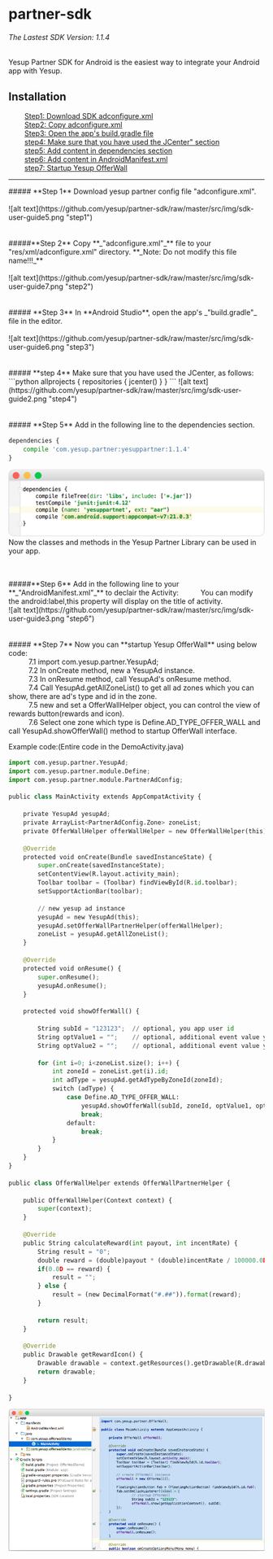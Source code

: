 # partner-sdk
###### The Lastest SDK Version: 1.1.4
Yesup Partner SDK for Android is the easiest way to integrate your Android app with Yesup.
## Installation
&nbsp;&nbsp;&nbsp;&nbsp;&nbsp;&nbsp;&nbsp;&nbsp;[Step1: Download SDK adconfigure.xml](#step1)<br/>
&nbsp;&nbsp;&nbsp;&nbsp;&nbsp;&nbsp;&nbsp;&nbsp;[Step2: Copy adconfigure.xml](#step2)<br/>
&nbsp;&nbsp;&nbsp;&nbsp;&nbsp;&nbsp;&nbsp;&nbsp;[Step3: Open the app's build.gradle file](#step3)<br/>
&nbsp;&nbsp;&nbsp;&nbsp;&nbsp;&nbsp;&nbsp;&nbsp;[step4: Make sure that you have used the JCenter" section](#step4)<br/>
&nbsp;&nbsp;&nbsp;&nbsp;&nbsp;&nbsp;&nbsp;&nbsp;[step5: Add content in dependencies section](#step5)<br/>
&nbsp;&nbsp;&nbsp;&nbsp;&nbsp;&nbsp;&nbsp;&nbsp;[step6: Add content in AndroidManifest.xml](#step6)<br/>
&nbsp;&nbsp;&nbsp;&nbsp;&nbsp;&nbsp;&nbsp;&nbsp;[step7: Startup Yesup OfferWall](#step7)<br/>
<hr/>

<div id="step1"></div>
##### **Step 1** Download yesup partner config file "adconfigure.xml".<br/><br/>
![alt text](https://github.com/yesup/partner-sdk/raw/master/src/img/sdk-user-guide5.png "step1")<br/><br/><br/>

<div id="step2"></div>
#####**Step 2** Copy **_"adconfigure.xml"_** file to your "res/xml/adconfigure.xml" directory.
**_Note: Do not modify this file name!!!_**<br/><br/>
![alt text](https://github.com/yesup/partner-sdk/raw/master/src/img/sdk-user-guide7.png "step2")<br/><br/><br/>

<div id="step3"></div>
##### **Step 3** In **Android Studio**, open the app's _"build.gradle"_ file in the editor.<br/><br/>
![alt text](https://github.com/yesup/partner-sdk/raw/master/src/img/sdk-user-guide6.png "step3")<br/><br/><br/>

<div id="step4"></div>
##### **step 4** Make sure that you have used the JCenter, as follows:
```python
allprojects {
    repositories {
        jcenter()
    }
}
```
![alt text](https://github.com/yesup/partner-sdk/raw/master/src/img/sdk-user-guide2.png "step4")<br/><br/><br/>
<div id="step5"></div>
##### **Step 5** Add in the following line to the dependencies section.

```python
dependencies {
    compile 'com.yesup.partner:yesuppartner:1.1.4'
}
```
![alt text](https://github.com/yesup/partner-sdk/raw/master/src/img/sdk-user-guide8.png "step5")<br/>
Now the classes and methods in the Yesup Partner Library can be used in your app.<br/><br/><br/>

<div id="step6"></div>
#####**Step 6** Add in the following line to your **_"AndroidManifest.xml"_** to declair the Activity:
&nbsp;&nbsp;&nbsp;&nbsp;&nbsp;&nbsp;&nbsp;&nbsp;&nbsp;&nbsp;You can modify the android:label,this property will display on the title of activity.<br/>

<activity android:name="com.yesup.partner.OfferWallActivity" android:label="OfferWall" />
![alt text](https://github.com/yesup/partner-sdk/raw/master/src/img/sdk-user-guide3.png "step6")<br/><br/><br/>

<div id="step7"></div>
##### **Step 7** Now you can **startup Yesup OfferWall** using below code:<br/>
&nbsp;&nbsp;&nbsp;&nbsp;&nbsp;&nbsp;&nbsp;&nbsp;&nbsp;&nbsp;7.1 import com.yesup.partner.YesupAd;<br/>
&nbsp;&nbsp;&nbsp;&nbsp;&nbsp;&nbsp;&nbsp;&nbsp;&nbsp;&nbsp;7.2 In onCreate method, new a YesupAd instance.<br/>
&nbsp;&nbsp;&nbsp;&nbsp;&nbsp;&nbsp;&nbsp;&nbsp;&nbsp;&nbsp;7.3 In onResume method, call YesupAd's onResume method.<br/>
&nbsp;&nbsp;&nbsp;&nbsp;&nbsp;&nbsp;&nbsp;&nbsp;&nbsp;&nbsp;7.4 Call YesupAd.getAllZoneList() to get all ad zones which you can show, there are ad's type and id in the zone.<br/>
&nbsp;&nbsp;&nbsp;&nbsp;&nbsp;&nbsp;&nbsp;&nbsp;&nbsp;&nbsp;7.5 new and set a OfferWallHelper object, you can control the view of rewards button(rewards and icon).<br/>
&nbsp;&nbsp;&nbsp;&nbsp;&nbsp;&nbsp;&nbsp;&nbsp;&nbsp;&nbsp;7.6 Select one zone which type is Define.AD_TYPE_OFFER_WALL and call YesupAd.showOfferWall() method to startup OfferWall interface.<br/>

Example code:(Entire code in the DemoActivity.java)
```python
import com.yesup.partner.YesupAd;
import com.yesup.partner.module.Define;
import com.yesup.partner.module.PartnerAdConfig;

public class MainActivity extends AppCompatActivity {

    private YesupAd yesupAd;
    private ArrayList<PartnerAdConfig.Zone> zoneList;
    private OfferWallHelper offerWallHelper = new OfferWallHelper(this);

    @Override
    protected void onCreate(Bundle savedInstanceState) {
        super.onCreate(savedInstanceState);
        setContentView(R.layout.activity_main);
        Toolbar toolbar = (Toolbar) findViewById(R.id.toolbar);
        setSupportActionBar(toolbar);

        // new yesup ad instance
        yesupAd = new YesupAd(this);
        yesupAd.setOfferWallPartnerHelper(offerWallHelper);
        zoneList = yesupAd.getAllZoneList();
    }

    @Override
    protected void onResume() {
        super.onResume();
        yesupAd.onResume();
    }

    protected void showOfferWall() {

        String subId = "123123";  // optional, you app user id
        String optValue1 = "";    // optional, additional event value you want to keep track
        String optValue2 = "";    // optional, additional event value you want to keep track

        for (int i=0; i<zoneList.size(); i++) {
            int zoneId = zoneList.get(i).id;
            int adType = yesupAd.getAdTypeByZoneId(zoneId);
            switch (adType) {
                case Define.AD_TYPE_OFFER_WALL:
                    yesupAd.showOfferWall(subId, zoneId, optValue1, optValue2);
                    break;
                default:
                    break;
            }
        }
    }
}

public class OfferWallHelper extends OfferWallPartnerHelper {

    public OfferWallHelper(Context context) {
        super(context);
    }

    @Override
    public String calculateReward(int payout, int incentRate) {
        String result = "0";
        double reward = (double)payout * (double)incentRate / 100000.0D;
        if(0.0D == reward) {
            result = "";
        } else {
            result = (new DecimalFormat("#.##")).format(reward);
        }

        return result;
    }

    @Override
    public Drawable getRewardIcon() {
        Drawable drawable = context.getResources().getDrawable(R.drawable.coins);
        return drawable;
    }

}

```
![alt text](https://github.com/yesup/partner-sdk/raw/master/src/img/sdk-user-guide4.png "step7")<br/><br/><br/>
